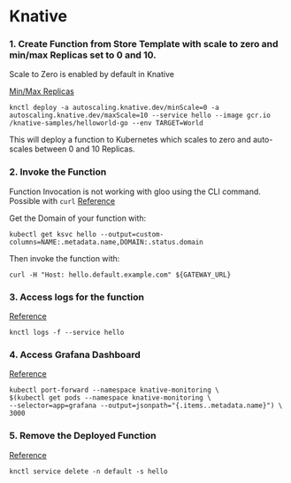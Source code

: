 # Knative


### 1. Create Function from Store Template with scale to zero and min/max Replicas set to 0 and 10.
Scale to Zero is enabled by default in Knative

[Min/Max Replicas](https://github.com/knative/docs/tree/master/docs/serving/samples/autoscale-go#analysis)
```
knctl deploy -a autoscaling.knative.dev/minScale=0 -a autoscaling.knative.dev/maxScale=10 --service hello --image gcr.io
/knative-samples/helloworld-go --env TARGET=World
```
This will deploy a function to Kubernetes which scales to zero and auto-scales between 0 and 10 Replicas.

### 2. Invoke the Function

Function Invocation is not working with gloo using the CLI command. Possible with ```curl```
[Reference](https://knative.dev/docs/install/knative-with-gloo/)

Get the Domain of your function with:
```
kubectl get ksvc hello --output=custom-columns=NAME:.metadata.name,DOMAIN:.status.domain
```
Then invoke the function with:
```
curl -H "Host: hello.default.example.com" ${GATEWAY_URL}
```

### 3. Access logs for the function

[Reference](https://github.com/cppforlife/knctl/blob/master/docs/basic-workflow.md)
```
knctl logs -f --service hello
```


### 4. Access Grafana Dashboard

[Reference](https://github.com/knative/docs/blob/master/docs/serving/accessing-metrics.md)

```
kubectl port-forward --namespace knative-monitoring \
$(kubectl get pods --namespace knative-monitoring \
--selector=app=grafana --output=jsonpath="{.items..metadata.name}") \
3000
```
### 5. Remove the Deployed Function

[Reference](https://github.com/cppforlife/knctl/blob/master/docs/cmd/knctl_service_delete.md)

```
knctl service delete -n default -s hello
```